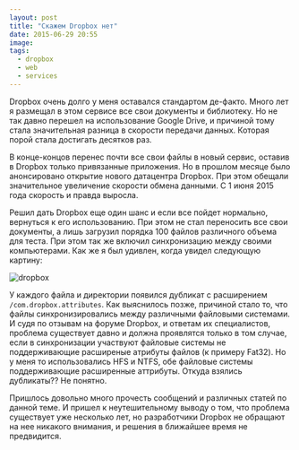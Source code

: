 ```yaml
---
layout: post
title: "Скажем Dropbox нет"
date: 2015-06-29 20:55
image:
tags:
  - dropbox
  - web
  - services
---
```

Dropbox очень долго у меня оставался стандартом де-факто. Много лет я размещал в этом сервисе все свои документы и библиотеку. Но не так давно перешел на использование Google Drive, и причиной тому стала значительная разница в скорости передачи данных. Которая порой стала достигать десятков раз.

В конце-концов перенес почти все свои файлы в новый сервис, оставив в Dropbox только привязанные приложения. Но в прошлом месяце было анонсировано открытие нового датацентра Dropbox. При этом обещали значительное увеличение скорости обмена данными. С 1 июня 2015 года скорость и правда выросла.

Решил дать Dropbox еще один шанс и если все пойдет нормально, вернуться к его использованию. При этом не стал переносить все свои документы, а лишь загрузил порядка 100 файлов различного объема для теста. При этом так же включил синхронизацию между своими компьютерами. Как же я был удивлен, когда увидел следующую картину:

![dropbox](https://static.juev.org/2015/06/dropbox.png "Files in Dropbox")

У каждого файла и директории появился дубликат с расширением `/com.dropbox.attributes`. Как выяснилось позже, причиной стало то, что файлы синхронизировались между различными файловыми системами. И судя по отзывам на форуме Dropbox, и ответам их специалистов, проблема существует давно и должна проявлятся только в том случае, если в синхронизации участвуют файловые системы не поддерживающие расширеные атрибуты файлов (к примеру Fat32). Но у меня то использовались HFS и NTFS, обе файловые системы поддерживающие расширенные аттрибуты. Откуда взялись дубликаты?? Не понятно.

Пришлось довольно много прочесть сообщений и различных статей по данной теме. И пришел к неутешительному выводу о том, что проблема существует уже несколько лет, но разработчики Dropbox не обращают на нее никакого внимания, и решения в ближайшее время не предвидится.
